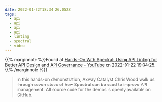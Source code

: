 ```yaml
---
date: 2022-01-22T18:34:26.052Z
tags:
  - api
  - api
  - api
  - api
  - linting
  - spectral
  - video
---
```

{{% marginnote %}}Found at [Hands-On With Spectral: Using API Linting for Better API Design and API Governance - YouTube](https://www.youtube.com/watch?app=desktop&v=Il5btHG_D74) on 2022-01-22 19:34:25.{{% /marginnote %}}

> In this hands-on demonstration, Axway Catalyst Chris Wood walk us through seven steps of how Spectral can be used to improve API management. All source code for the demos is openly available on GitHub.

